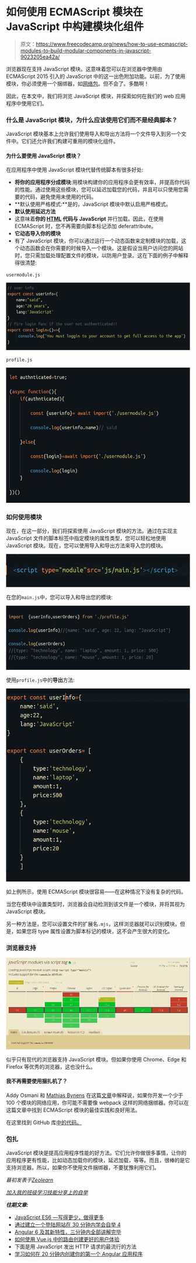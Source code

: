 # 如何使用 ECMAScript 模块在 JavaScript 中构建模块化组件

> 原文：<https://www.freecodecamp.org/news/how-to-use-ecmascript-modules-to-build-modular-components-in-javascript-9023205ea42a/>

浏览器现在支持 JavaScript 模块。这意味着您可以在浏览器中使用由 ECMAScript 2015 引入的 JavaScript 中的这一出色附加功能。以前，为了使用模块，你必须使用一个捆绑器，如[网络包](https://www.zeolearn.com/magazine/beginning-with-webpack-4)。但不会了。多酷啊！

因此，在本文中，我们将浏览 JavaScript 模块，并探索如何在我们的 web 应用程序中使用它们。

### 什么是 JavaScript 模块，为什么应该使用它们而不是经典脚本？

JavaScript 模块基本上允许我们使用导入和导出方法将一个文件导入到另一个文件中。它们还允许我们构建可重用的模块化组件。

#### 为什么要使用 JavaScript 模块？

在应用程序中使用 JavaScript 模块代替传统脚本有很多好处:

*   **将你的应用程序分成模块**:用模块构建你的应用程序会更有效率，并提高你代码的性能。通过使用这些模块，您可以延迟加载您的代码，并且可以只使用您需要的代码，避免使用未使用的代码。
*   **默认使用严格模式:**是的，JavaScript 模块中默认启用严格模式。
*   **默认使用延迟方法**
*   这意味着**你的 [HTML](https://www.zeolearn.com/magazine/material-design-tooltip-with-css-html) 代码与 JavaScript** 并行加载。因此，在使用 ECMAScript 时，您不再需要向脚本标记添加 deferattribute。
*   **它动态导入你的模块**
*   有了 JavaScript 模块，你可以通过运行一个动态函数来定制模块的加载，这个动态函数会在你需要的时候导入一个模块。这是假设当用户访问您的网站时，您只需加载处理配置文件的模块，以防用户登录。这在下面的例子中解释得很清楚:

`usermodule.js`

![1*BBSJbj100sGSvDf_QtSZLQ](img/968f744d44d9d8777db89a61c35fb93c.png)

`profile.js`

![1*ZMJhiekLpIo6CNUzwbo7mg](img/089c1415ae6327f0d8de3dbe395570b8.png)

### 如何使用模块

现在，在这一部分，我们将探索使用 JavaScript 模块的方法。通过在实现主 JavaScript 文件的脚本标签中指定模块的属性类型，您可以轻松地使用 JavaScript 模块。现在，您可以使用导入和导出方法来导入您的模块。

![1*oGuFFmwMqRp_UFui2o4nvg](img/2aae99af2b1a4671bfec423f55c0c528.png)

在您的`main.js`中，您可以导入和导出您的模块:

![1*hzQ-Yhnz6BPpjNB7c6JSXA](img/6b53eda606c0726a1cd33b8bf7be0e88.png)

使用`profile.js`中的**导出**方法:

![1*DS0f7mgYekI2QxlYbSZV9g](img/9a78d1af8e741a0a156ef4e113f8eebf.png)

如上例所示，使用 ECMAScript 模块很容易——在这种情况下没有复杂的代码。

当您在模块中设置类型时，浏览器会自动检测到该文件是一个模块，并将其视为 JavaScript 模块。

另一种方法是，您可以设置文件的扩展名`.mjs`，这样浏览器就可以识别模块。但是，如果您将 type 属性设置为脚本标记的模块，这不会产生很大的变化。

### 浏览器支持

![1*C-JPouX9w-nzK25EBHZpeQ](img/2ab56bb5b1b35f14e014522df288fdc0.png)

似乎只有现代的浏览器支持 JavaScript 模块。但如果你使用 Chrome、Edge 和 Firefox 等优秀的浏览器，这也没什么。

#### 我不再需要使用捆扎机了？

Addy Osmani 和 [Mathias Bynens](https://twitter.com/mathias) 在这篇[文章](https://developers.google.com/web/fundamentals/primers/modules?utm_source=ESnextNews.com&utm_medium=Weekly+Newsletter&utm_campaign=2018-06-19)中解释说，如果你开发一个少于 100 个模块的网络应用，你可能不需要像 webpack 这样的网络捆绑器。你可以在这篇文章中找到 ECMAScript 模块的最佳实践和良好用法。

在这里找到 GitHub 库[中的代码。](https://github.com/hayanisaid/JavaScript-modules-in-browser)

### 包扎

JavaScript 模块是提高应用程序性能的好方法。它们允许你做很多事情，让你的应用程序更有性能，比如动态加载你的模块，延迟加载，等等。而且，很棒的是它支持浏览器。所以，如果你不使用文件捆绑器，不要犹豫利用它们。

*最初发表于[Zeolearn](https://www.zeolearn.com/magazine/javascript-modules-are-now-supported-by-the-browsers)*

[*加入我的班级学习技能分享上的自举*](https://skl.sh/2OZZhxs)

***往期文章:***

*   [JavaScript ES6 —写得更少，做得更多](https://medium.freecodecamp.org/write-less-do-more-with-javascript-es6-5fd4a8e50ee2)
*   [通过建立一个登陆网站在 30 分钟内学会自举 4](https://medium.freecodecamp.org/learn-bootstrap-4-in-30-minute-by-building-a-landing-page-website-guide-for-beginners-f64e03833f33)
*   [Angular 6 及其新特性，三分钟内全部讲解完毕](https://medium.freecodecamp.org/angular-what-is-the-new-briefly-e6837348dd3a)
*   [如何使用 Vue.js 中的路由创建更好的用户体验](https://medium.freecodecamp.org/how-to-use-routing-in-vue-js-to-create-a-better-user-experience-98d225bbcdd9)
*   下面是用 JavaScript 发出 HTTP 请求的最流行的方法
*   [学习如何在 20 分钟内创建你的第一个 Angular 应用程序](https://medium.freecodecamp.org/learn-how-to-create-your-first-angular-app-in-20-min-146201d9b5a7)